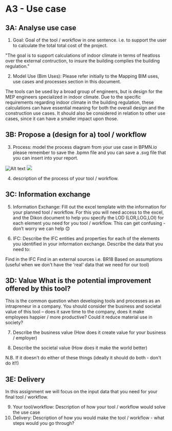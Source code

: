 # A3 - Use case

## 3A: Analyse use case

1. Goal: Goal of the tool / workflow in one sentence. i.e. to support the user to calculate the total total cost of the project.

"The goal is to support calculations of indoor climate in terms of heatloss over the external contruction, to insure the building complies the building regulation." 


2. Model Use (Bim Uses): Please refer initially to the Mapping BIM uses, use cases and processes section in this document.

The tools can be used by a broad group of engineers, but is design for the MEP engineers specialized in indoor climate. Due to the specific requirements regarding indoor climate in the building regulation, these calculations can have essential meaning for both the overall design and the construction use cases. It should also be considered in relation to other use cases, since it can have a smaller impact upon those. 

## 3B: Propose a (design for a) tool / workflow

3. Process: model the process diagram from your use case in BPMN.io please remember to save the .bpmn file and you can save a .svg file that you can insert into your report.

![Alt text](diagram)
<img src=" img/diagram.svg">


4. description of the process of your tool / workflow.

## 3C: Information exchange

5. Information Exchange: Fill out the excel template with the information for your planned tool / workflow. For this you will need access to the excel, and the Dikon document to help you specify the LOD (LOR,LOG,LOI) for each element you need for you tool / workflow. This can get confusing - don’t worry we can help 😊

6. IFC: Describe the IFC entities and properties for each of the elements you identified in your information exchange. Describe the data that you need to:

Find in the IFC
Find in an external sources i.e. BR18
Based on assumptions (useful when we don't have the 'real' data that we need for our tool)

## 3D: Value What is the potential improvement offered by this tool?

This is the common question when developing tools and processes as an intrapreneur in a company. You should consider the business and societal value of this tool – does it save time to the company, does it make employees happier / more productive? Could it reduce material use in society?

7. Describe the business value (How does it create value for your business / employer)

8. Describe the societal value (How does it make the world better)

N.B. If it doesn't do either of these things (ideally it should do both - don't do it!!)

## 3E: Delivery

In this assignment we will focus on the input data that you need for your final tool / workflow. 

9. Your tool/workflow: Description of how your tool / workflow would solve the use case 
10. Delivery: Description of how you would make the tool / workflow - what steps would you go through?

